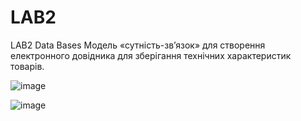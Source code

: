 # LAB2
 LAB2 Data Bases
Модель «сутність-зв’язок» для створення електронного довідника для зберігання технічних характеристик товарів.

 ![image](https://github.com/FLeD-jk/RGR-BD/assets/122401625/97b8a35f-3cef-48fb-877a-0d5151f23aa4)



![image](https://www.meme-arsenal.com/memes/92101c3a2655c00cc583d2d52c8dd718.jpg)
